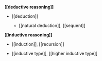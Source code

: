 
**[[deductive reasoning]]**

* [[deduction]]

  * [[natural deduction]], [[sequent]]

**[[inductive reasoning]]**

* [[induction]], [[recursion]]

* [[inductive type]], [[higher inductive type]]
